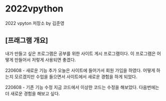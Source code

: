 # 2022vpython
2022 vpyton 저장소 by 김준영
## [프래그램 개요]
내가 만들고 싶은 프로그램은 공부를 위한 사이트 게시 프로그램이다. 이 프로그램은 어떻게 만들어서 저렇게 사용되면 좋겠다.


220608 - 새로운 기능 추가
오늘은 사이트에 들어가서 회원 가입을  하였다.
어떻게 하는지 모르겠지만 수업을 들으면서 사이트에서 새로운 경험을 하게 되었다.


220608 - 기존 기능 수정
지금 코드에서 이상한 코드는 수정을 해보았다.
다음번에는 더 새로운 경험을 해보고 싶다.

